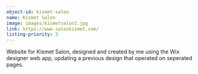 ```yaml
---
object-id: kismet-salon
name: Kismet Salon
image: images/kismetsalon1.jpg
link: https://www.salonkismet.com/
listing-priority: 2
---
```


Website for Kismet Salon, designed and created by me using the Wix designer web app, updating a previous design that operated on seperated pages.